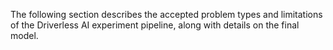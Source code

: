 The following section describes the accepted problem types and limitations of the Driverless AI experiment pipeline, along with details on the final model.

